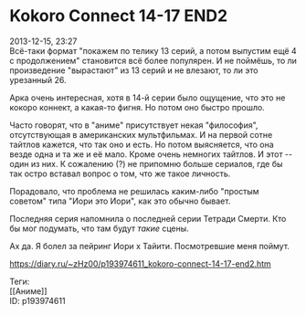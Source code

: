 Kokoro Connect 14-17 END2
==========================

   
 2013-12-15, 23:27   
  Всё-таки формат "покажем по телику 13 серий, а потом выпустим ещё 4 с продолжением" становится всё более популярен. И не поймёшь, то ли произведение "вырастают" из 13 серий и не влезают, то ли это урезанный 26.   
   
 Арка очень интересная, хотя в 14-й серии было ощущение, что это не кокоро коннект, а какая-то фигня. Но потом оно быстро прошло.   
   
 Часто говорят, что в "аниме" присутствует некая "философия", отсутствующая в американских мультфильмах. И на первой сотне тайтлов кажется, что так оно и есть. Но потом выясняется, что она везде одна и та же и её мало. Кроме очень немногих тайтлов. И этот -- один из них. К сожалению (?) не припомню больше сериалов, где бы так остро вставал вопрос о том, что же такое личность.   
   
 Порадовало, что проблема не решилась каким-либо "простым советом" типа "Иори это Иори", как это обычно бывает.   
   
 Последняя серия напомнила о последней серии Тетради Смерти. Кто бы мог подумать, что там будут  *такие*  сцены.   
   
 Ах да. Я болел за пейринг Иори х Тайити. Посмотревшие меня поймут.   
    
 <https://diary.ru/~zHz00/p193974611_kokoro-connect-14-17-end2.htm>   
   
 Теги:   
 [[Аниме]]   
 ID: p193974611